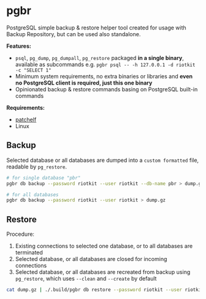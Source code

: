 # pgbr

PostgreSQL simple backup &amp; restore helper tool created for usage with Backup Repository, but can be used also standalone.

**Features:**
- `psql`, `pg_dump`, `pg_dumpall`, `pg_restore` packaged **in a single binary**, available as subcommands e.g. `pgbr psql -- -h 127.0.0.1 -d riotkit -c "SELECT 1"`
- Minimum system requirements, no extra binaries or libraries and **even no PostgreSQL client is required, just this one binary**
- Opinionated backup & restore commands basing on PostgreSQL built-in commands

**Requirements:**
- [patchelf](https://github.com/NixOS/patchelf)
- Linux


Backup
------

Selected database or all databases are dumped into a `custom formatted` file, readable by `pg_restore`.

```bash
# for single database "pbr"
pgbr db backup --password riotkit --user riotkit --db-name pbr > dump.gz

# for all databases
pgbr db backup --password riotkit --user riotkit > dump.gz
```


Restore
-------

Procedure:
1) Existing connections to selected one database, or to all databases are terminated
2) Selected database, or all databases are closed for incoming connections
3) Selected database, or all databases are recreated from backup using `pg_restore`, which uses `--clean` and `--create` by default

```bash
cat dump.gz | ./.build/pgbr db restore --password riotkit --user riotkit --connection-database=postgres
```
